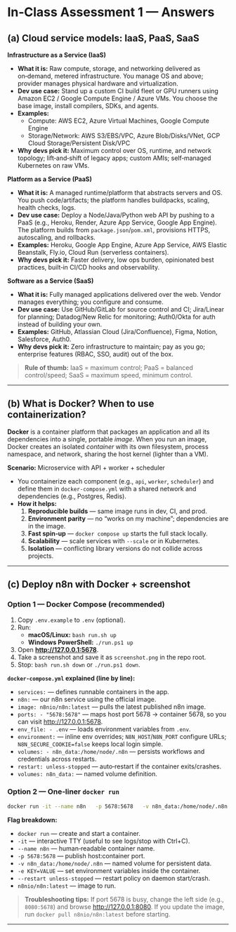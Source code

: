 # In‑Class Assessment 1 — Answers

## (a) Cloud service models: IaaS, PaaS, SaaS

**Infrastructure as a Service (IaaS)**  
- **What it is:** Raw compute, storage, and networking delivered as on‑demand, metered infrastructure. You manage OS and above; provider manages physical hardware and virtualization.  
- **Dev use case:** Stand up a custom CI build fleet or GPU runners using Amazon EC2 / Google Compute Engine / Azure VMs. You choose the base image, install compilers, SDKs, and agents.  
- **Examples:**  
  - Compute: AWS EC2, Azure Virtual Machines, Google Compute Engine  
  - Storage/Network: AWS S3/EBS/VPC, Azure Blob/Disks/VNet, GCP Cloud Storage/Persistent Disk/VPC  
- **Why devs pick it:** Maximum control over OS, runtime, and network topology; lift‑and‑shift of legacy apps; custom AMIs; self‑managed Kubernetes on raw VMs.

**Platform as a Service (PaaS)**  
- **What it is:** A managed runtime/platform that abstracts servers and OS. You push code/artifacts; the platform handles buildpacks, scaling, health checks, logs.  
- **Dev use case:** Deploy a Node/Java/Python web API by pushing to a PaaS (e.g., Heroku, Render, Azure App Service, Google App Engine). The platform builds from `package.json`/`pom.xml`, provisions HTTPS, autoscaling, and rollbacks.  
- **Examples:** Heroku, Google App Engine, Azure App Service, AWS Elastic Beanstalk, Fly.io, Cloud Run (serverless containers).  
- **Why devs pick it:** Faster delivery, low ops burden, opinionated best practices, built‑in CI/CD hooks and observability.

**Software as a Service (SaaS)**  
- **What it is:** Fully managed applications delivered over the web. Vendor manages everything; you configure and consume.  
- **Dev use case:** Use GitHub/GitLab for source control and CI; Jira/Linear for planning; Datadog/New Relic for monitoring; Auth0/Okta for auth instead of building your own.  
- **Examples:** GitHub, Atlassian Cloud (Jira/Confluence), Figma, Notion, Salesforce, Auth0.  
- **Why devs pick it:** Zero infrastructure to maintain; pay as you go; enterprise features (RBAC, SSO, audit) out of the box.

> **Rule of thumb:** IaaS = maximum control; PaaS = balanced control/speed; SaaS = maximum speed, minimum control.

---

## (b) What is Docker? When to use containerization?

**Docker** is a container platform that packages an application and all its dependencies into a single, portable *image*. When you run an image, Docker creates an isolated *container* with its own filesystem, process namespace, and network, sharing the host kernel (lighter than a VM).

**Scenario:** Microservice with API + worker + scheduler  
- You containerize each component (e.g., `api`, `worker`, `scheduler`) and define them in `docker-compose.yml` with a shared network and dependencies (e.g., Postgres, Redis).  
- **How it helps:**  
  1. **Reproducible builds** — same image runs in dev, CI, and prod.  
  2. **Environment parity** — no “works on my machine”; dependencies are in the image.  
  3. **Fast spin‑up** — `docker compose up` starts the full stack locally.  
  4. **Scalability** — scale services with `--scale` or in Kubernetes.  
  5. **Isolation** — conflicting library versions do not collide across projects.

---

## (c) Deploy n8n with Docker + screenshot

### Option 1 — Docker Compose (recommended)

1. Copy `.env.example` to `.env` (optional).  
2. Run:  
   - **macOS/Linux:** `bash run.sh up`  
   - **Windows PowerShell:** `./run.ps1 up`  
3. Open **http://127.0.0.1:5678**.  
4. Take a screenshot and save it as `screenshot.png` in the repo root.  
5. Stop: `bash run.sh down` or `./run.ps1 down`.

**`docker-compose.yml` explained (line by line):**  
- `services:` — defines runnable containers in the app.  
- `n8n:` — our n8n service using the official image.  
- `image: n8nio/n8n:latest` — pulls the latest published n8n image.  
- `ports: - "5678:5678"` — maps host port 5678 → container 5678, so you can visit http://127.0.0.1:5678.  
- `env_file: - .env` — loads environment variables from `.env`.  
- `environment:` — inline env overrides; `N8N_HOST`/`N8N_PORT` configure URLs; `N8N_SECURE_COOKIE=false` keeps local login simple.  
- `volumes: - n8n_data:/home/node/.n8n` — persists workflows and credentials across restarts.  
- `restart: unless-stopped` — auto‑restart if the container exits/crashes.  
- `volumes: n8n_data:` — named volume definition.

### Option 2 — One‑liner `docker run`

```bash
docker run -it --name n8n   -p 5678:5678   -v n8n_data:/home/node/.n8n   -e N8N_HOST=127.0.0.1   -e N8N_PORT=5678   -e N8N_SECURE_COOKIE=false   --restart unless-stopped   n8nio/n8n:latest
```

**Flag breakdown:**  
- `docker run` — create and start a container.  
- `-it` — interactive TTY (useful to see logs/stop with Ctrl+C).  
- `--name n8n` — human‑readable container name.  
- `-p 5678:5678` — publish host:container port.  
- `-v n8n_data:/home/node/.n8n` — named volume for persistent data.  
- `-e KEY=VALUE` — set environment variables inside the container.  
- `--restart unless-stopped` — restart policy on daemon start/crash.  
- `n8nio/n8n:latest` — image to run.

> **Troubleshooting tips:** If port 5678 is busy, change the left side (e.g., `8080:5678`) and browse http://127.0.0.1:8080. If you update the image, run `docker pull n8nio/n8n:latest` before starting.

---

